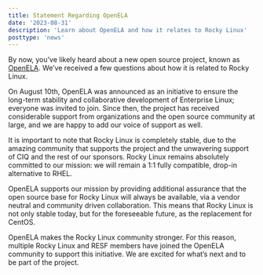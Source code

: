 ```yaml
---
title: Statement Regarding OpenELA
date: '2023-08-31'
description: 'Learn about OpenELA and how it relates to Rocky Linux'
posttype: 'news'
---
```


By now, you’ve likely heard about a new open source project, known as [OpenELA](https://openela.org). We’ve received a few questions about how it is related to Rocky Linux.

On August 10th, OpenELA was announced as an initiative to ensure the long-term stability and collaborative development of Enterprise Linux; everyone was invited to join. Since then, the project has received considerable support from organizations and the open source community at large, and we are happy to add our voice of support as well.

It is important to note that Rocky Linux is completely stable, due to the amazing community that supports the project and the unwavering support of CIQ and the rest of our sponsors. Rocky Linux remains absolutely committed to our mission: we will remain a 1:1 fully compatible, drop-in alternative to RHEL.

OpenELA supports our mission by providing additional assurance that the open source base for Rocky Linux will always be available, via a vendor neutral and community driven collaboration. This means that Rocky Linux is not only stable today, but for the foreseeable future, as the replacement for CentOS.

OpenELA makes the Rocky Linux community stronger. For this reason, multiple Rocky Linux and RESF members have joined the OpenELA community to support this initiative. We are excited for what’s next and to be part of the project.
